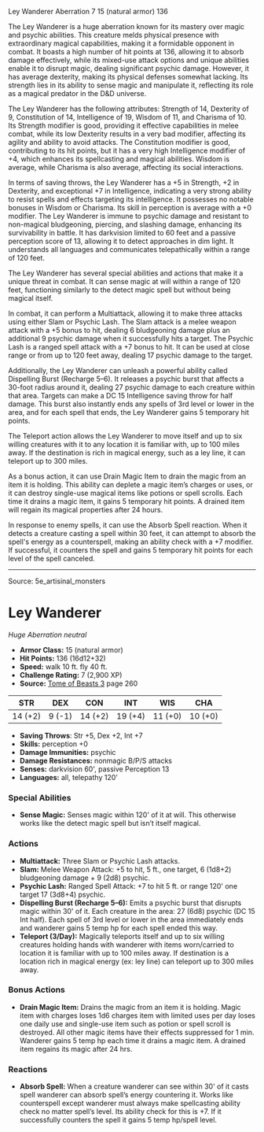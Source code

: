 <MonsterName/>Ley Wanderer</MonsterName>
<CreatureType/>Aberration</CreatureType>
<CR/>7</CR>
<AC/>15 (natural armor)</AC>
<HP/>136</HP>
<summary>The Ley Wanderer is a huge aberration known for its mastery over magic and psychic abilities. This creature melds physical presence with extraordinary magical capabilities, making it a formidable opponent in combat. It boasts a high number of hit points at 136, allowing it to absorb damage effectively, while its mixed-use attack options and unique abilities enable it to disrupt magic, dealing significant psychic damage. However, it has average dexterity, making its physical defenses somewhat lacking. Its strength lies in its ability to sense magic and manipulate it, reflecting its role as a magical predator in the D&D universe.</summary>

<detail>

The Ley Wanderer has the following attributes: Strength of 14, Dexterity of 9, Constitution of 14, Intelligence of 19, Wisdom of 11, and Charisma of 10. Its Strength modifier is good, providing it effective capabilities in melee combat, while its low Dexterity results in a very bad modifier, affecting its agility and ability to avoid attacks. The Constitution modifier is good, contributing to its hit points, but it has a very high Intelligence modifier of +4, which enhances its spellcasting and magical abilities. Wisdom is average, while Charisma is also average, affecting its social interactions.

In terms of saving throws, the Ley Wanderer has a +5 in Strength, +2 in Dexterity, and exceptional +7 in Intelligence, indicating a very strong ability to resist spells and effects targeting its intelligence. It possesses no notable bonuses in Wisdom or Charisma. Its skill in perception is average with a +0 modifier. The Ley Wanderer is immune to psychic damage and resistant to non-magical bludgeoning, piercing, and slashing damage, enhancing its survivability in battle. It has darkvision limited to 60 feet and a passive perception score of 13, allowing it to detect approaches in dim light. It understands all languages and communicates telepathically within a range of 120 feet.

The Ley Wanderer has several special abilities and actions that make it a unique threat in combat. It can sense magic at will within a range of 120 feet, functioning similarly to the detect magic spell but without being magical itself. 

In combat, it can perform a Multiattack, allowing it to make three attacks using either Slam or Psychic Lash. The Slam attack is a melee weapon attack with a +5 bonus to hit, dealing 6 bludgeoning damage plus an additional 9 psychic damage when it successfully hits a target. The Psychic Lash is a ranged spell attack with a +7 bonus to hit. It can be used at close range or from up to 120 feet away, dealing 17 psychic damage to the target. 

Additionally, the Ley Wanderer can unleash a powerful ability called Dispelling Burst (Recharge 5–6). It releases a psychic burst that affects a 30-foot radius around it, dealing 27 psychic damage to each creature within that area. Targets can make a DC 15 Intelligence saving throw for half damage. This burst also instantly ends any spells of 3rd level or lower in the area, and for each spell that ends, the Ley Wanderer gains 5 temporary hit points. 

The Teleport action allows the Ley Wanderer to move itself and up to six willing creatures with it to any location it is familiar with, up to 100 miles away. If the destination is rich in magical energy, such as a ley line, it can teleport up to 300 miles.

As a bonus action, it can use Drain Magic Item to drain the magic from an item it is holding. This ability can deplete a magic item’s charges or uses, or it can destroy single-use magical items like potions or spell scrolls. Each time it drains a magic item, it gains 5 temporary hit points. A drained item will regain its magical properties after 24 hours.

In response to enemy spells, it can use the Absorb Spell reaction. When it detects a creature casting a spell within 30 feet, it can attempt to absorb the spell's energy as a counterspell, making an ability check with a +7 modifier. If successful, it counters the spell and gains 5 temporary hit points for each level of the spell canceled.</detail>



---

Source: 5e_artisinal_monsters

# Ley Wanderer

*Huge* *Aberration* *neutral*

- **Armor Class:** 15 (natural armor)
- **Hit Points:** 136 (16d12+32)
- **Speed:** walk 10 ft. fly 40 ft.
- **Challenge Rating:** 7 (2,900 XP)
- **Source:** [Tome of Beasts 3](https://koboldpress.com/kpstore/product/tome-of-beasts-3-for-5th-edition/) page 260

| STR | DEX | CON | INT | WIS | CHA |
| --- | --- | --- | --- | --- | --- |
| 14 (+2) | 9 (-1) | 14 (+2) | 19 (+4) | 11 (+0) | 10 (+0) |

- **Saving Throws**: Str +5, Dex +2, Int +7
- **Skills:** perception +0
- **Damage Immunities:** psychic
- **Damage Resistances:** nonmagic B/P/S attacks
- **Senses:** darkvision 60', passive Perception 13
- **Languages:** all, telepathy 120'

### Special Abilities

- **Sense Magic:** Senses magic within 120' of it at will. This otherwise works like the detect magic spell but isn’t itself magical.

### Actions

- **Multiattack:** Three Slam or Psychic Lash attacks.
- **Slam:** Melee Weapon Attack: +5 to hit, 5 ft., one target, 6 (1d8+2) bludgeoning damage + 9 (2d8) psychic.
- **Psychic Lash:** Ranged Spell Attack: +7 to hit 5 ft. or range 120' one target 17 (3d8+4) psychic.
- **Dispelling Burst (Recharge 5–6):** Emits a psychic burst that disrupts magic within 30' of it. Each creature in the area: 27 (6d8) psychic (DC 15 Int half). Each spell of 3rd level or lower in the area immediately ends and wanderer gains 5 temp hp for each spell ended this way.
- **Teleport (3/Day):** Magically teleports itself and up to six willing creatures holding hands with wanderer with items worn/carried to location it is familiar with up to 100 miles away. If destination is a location rich in magical energy (ex: ley line) can teleport up to 300 miles away.

### Bonus Actions

- **Drain Magic Item:** Drains the magic from an item it is holding. Magic item with charges loses 1d6 charges item with limited uses per day loses one daily use and single-use item such as potion or spell scroll is destroyed. All other magic items have their effects suppressed for 1 min. Wanderer gains 5 temp hp each time it drains a magic item. A drained item regains its magic after 24 hrs.

### Reactions

- **Absorb Spell:** When a creature wanderer can see within 30' of it casts spell wanderer can absorb spell’s energy countering it. Works like counterspell except wanderer must always make spellcasting ability check no matter spell’s level. Its ability check for this is +7. If it successfully counters the spell it gains 5 temp hp/spell level.




